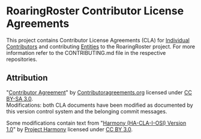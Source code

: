 # RoaringRoster Contributor License Agreements

This project contains Contributor License Agreements (CLA) for [Individual Contributors](ICLA.md) and contributing [Entities](CCLA.md) to the RoaringRoster project. For more information refer to the CONTRIBUTING.md file in the respective repositories.

## Attribution

"[Contributor Agreement](http://contributoragreements.org/ca-cla-chooser/)" by [Contributoragreements.org](http://contributoragreements.org) licensed under [CC BY-SA 3.0](http://creativecommons.org/licenses/by-sa/3.0/).  
Modifications: both CLA documents have been modified as documented by this version control system and the belonging commit messages.

Some modifications contain text from "[Harmony (HA-CLA-I-OSI) Version 1.0](http://selector.harmonyagreements.org)" by [Project Harmony](http://www.harmonyagreements.org/) licensed under [CC BY 3.0](http://creativecommons.org/licenses/by/3.0/).

